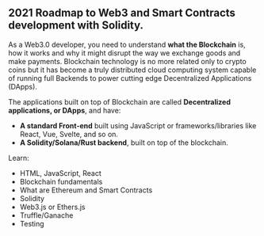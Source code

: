 ## 2021 Roadmap to Web3 and Smart Contracts development with Solidity.

As a Web3.0 developer, you need to understand **what the Blockchain** is, how it works and why it might disrupt the way we exchange goods and make payments.
Blockchain technology is no more related only to crypto coins but it has become a truly distributed cloud computing system capable of running full Backends to power cutting edge Decentralized Applications (DApps).

The applications built on top of Blockchain are called **Decentralized applications, or DApps**, and have:

-   **A standard Front-end** built using JavaScript or frameworks/libraries like React, Vue, Svelte, and so on.
-   **A Solidity/Solana/Rust backend**, built on top of the blockchain.

Learn:

-   HTML, JavaScript, React
-   Blockchain fundamentals
-   What are Ethereum and Smart Contracts
-   Solidity
-   Web3.js or Ethers.js
-   Truffle/Ganache
-   Testing
